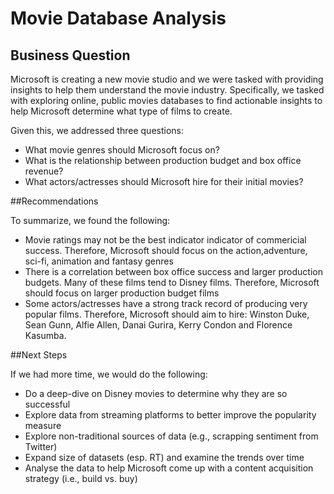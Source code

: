 # Movie Database Analysis 

## Business Question

Microsoft is creating a new movie studio and we were tasked with providing insights to help them understand the movie industry. Specifically, we tasked with exploring online, public movies databases to find actionable insights to help Microsoft determine what type of films to create.

Given this, we addressed three questions:

- What movie genres should Microsoft focus on?
- What is the relationship between production budget and box office revenue?
- What actors/actresses should Microsoft hire for their initial movies?

##Recommendations

To summarize, we found the following:
    
- Movie ratings may not be the best indicator indicator of commericial success. Therefore, Microsoft should focus on the action,adventure, sci-fi, animation and fantasy genres
- There is a correlation between box office success and larger production budgets. Many of these films tend to Disney films. Therefore, Microsoft should focus on larger production budget films
- Some actors/actresses have a strong track record of producing very popular films. Therefore, Microsoft should aim to hire: Winston Duke, Sean Gunn, Alfie Allen, Danai Gurira, Kerry Condon and Florence Kasumba.

##Next Steps

If we had more time, we would do the following:
    
- Do a deep-dive on Disney movies to determine why they are so successful
- Explore data from streaming platforms to better improve the popularity measure
- Explore non-traditional sources of data (e.g., scrapping sentiment from Twitter)
- Expand size of datasets (esp. RT) and examine the trends over time
- Analyse the data to help Microsoft come up with a content acquisition strategy (i.e., build vs. buy)

